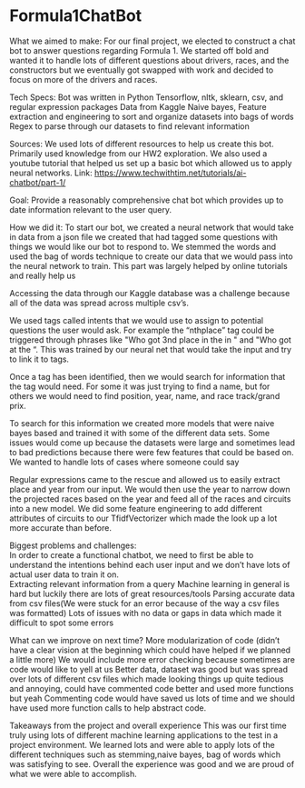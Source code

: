 # Formula1ChatBot
What we aimed to make:
For our final project, we elected to construct a chat bot to answer questions regarding Formula 1.  We started off bold and wanted it to handle lots of different questions about drivers, races, and the constructors but we eventually got swapped with work and decided to focus on more of the drivers and races.

Tech Specs:
Bot was written in Python
Tensorflow, nltk, sklearn, csv, and regular expression packages
Data from Kaggle
Naive bayes, Feature extraction and engineering to sort and organize datasets into bags of words
Regex to parse through our datasets to find relevant information

Sources:
We used lots of different resources to help us create this bot. Primarily used knowledge from our HW2 exploration. We also used a youtube tutorial that helped us set up a basic bot which allowed us to apply neural networks. 
Link: https://www.techwithtim.net/tutorials/ai-chatbot/part-1/

Goal:
Provide a reasonably comprehensive chat bot which provides up to date information relevant to the user query.

How we did it:
To start our bot, we created a neural network that would take in data from a json file we created that had tagged some questions with things we would like our bot to respond to. We stemmed the words and used the bag of words technique to create our data that we would pass into the neural network to train. This part was largely helped by online tutorials and really help us

Accessing the data through our Kaggle database was a challenge because all of the data was spread across multiple csv’s. 

We used tags called intents that we would use to assign to potential questions the user would ask. For example the “nthplace” tag could be triggered through phrases like "Who got 3nd place in the in " and "Who got  at the “. This was trained by our neural net that would take the input and try to link it to tags. 

Once a tag has been identified, then we would search for information that the tag would need. For some it was just trying to find a name, but for others we would need to find position, year, name, and race track/grand prix. 

To search for this information we created more models that were naive bayes based and trained it with some of the different data sets. Some issues would come up  because the datasets were large and sometimes lead to bad predictions because there were few features that could be based on. We wanted to handle lots of cases where someone could say

Regular expressions came to the rescue and allowed us to easily extract place and year from our input. We would then use the year to narrow down the projected races based on the year and feed all of the races and circuits into a new model. We did some feature engineering to add different attributes of circuits to our TfidfVectorizer which made the look up a lot more accurate than before. 

Biggest problems and challenges:  
In order to create a functional chatbot, we need to first be able to understand the intentions behind each user input and we don’t have lots of actual user data to train it on.  
Extracting relevant information from a query
Machine learning in general is hard but luckily there are lots of great resources/tools
Parsing accurate data from csv files(We were stuck for an error because of the way a csv files was formatted)
Lots of issues with no data or gaps in data which made it difficult to spot some errors

What can we improve on next time?
More modularization of code (didn’t have a clear vision at the beginning which could have helped if we planned a little more)
We would include more error checking because sometimes are code would like to yell at us
Better data, dataset was good but was spread over lots of different csv files which made looking things up quite tedious and annoying, could have commented code better and used more functions but yeah
Commenting code would have saved us lots of time and we should have used more function calls to help abstract code. 


Takeaways from the project and overall experience
	This was our first time truly using lots of different machine learning applications to the test in a project environment. We learned lots and were able to apply lots of the different techniques such as stemming,naive bayes, bag of words which was satisfying to see. Overall the experience was good and we are proud of what we were able to accomplish. 
